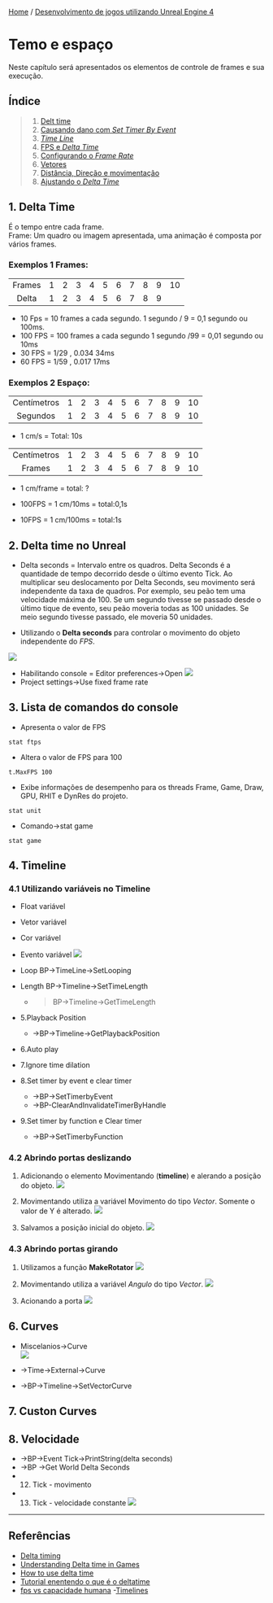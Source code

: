 [Home](https://myerco.github.io/unreal-engine) / [Desenvolvimento de jogos utilizando Unreal Engine 4](https://myerco.github.io/unreal-engine/unreal.html)

# Temo e espaço
Neste capítulo será apresentados os elementos de controle de frames e sua execução.

## Índice
> 1. [Delt time](#1)
> 1. [Causando dano com *Set Timer By Event*](#1)
> 1. [*Time Line*](#1)
> 1. [FPS e *Delta Time*](#1)
> 1. [Configurando o *Frame Rate*](#1)
> 1. [Vetores](#1)
> 1. [Distância, Direção e movimentação](#1)
> 1. [Ajustando o *Delta Time*](#1)   

<a name="1"></a>
## 1. Delta Time
É o tempo entre cada frame.  
Frame: Um quadro ou imagem apresentada, uma animação é composta por vários frames.

### Exemplos 1 Frames:

|  |  |  |  |  |  |  |  |  |  | |
|:-:|-|-|-|-|-|-|-|-|-|-|
|Frames  | 1 | 2 | 3 | 4 | 5 | 6 | 7 | 8 | 9 | 10 |
| Delta | 1 | 2 | 3 |4  | 5 | 6 | 7 | 8 | 9 |  |

- 10 Fps = 10 frames a cada segundo.
1 segundo / 9 = 0,1 segundo ou 100ms.
- 100 FPS = 100 frames a cada segundo
1 segundo /99 = 0,01 segundo ou 10ms
- 30 FPS = 1/29 , 0.034 34ms
- 60 FPS = 1/59 , 0.017 17ms

### Exemplos 2 Espaço:
|  |  |  |  |  |  |  |  |  |  | |
|:-:|-|-|-|-|-|-|-|-|-|-|
|Centímetros  | 1 | 2 | 3 | 4 | 5 | 6 | 7 | 8 | 9 | 10 |
|Segundos | 1 | 2 | 3 |4  | 5 | 6 | 7 | 8 | 9 | 10  |

- 1 cm/s = Total: 10s

|  |  |  |  |  |  |  |  |  |  | |
|:-:|-|-|-|-|-|-|-|-|-|-|
|Centímetros  | 1 | 2 | 3 | 4 | 5 | 6 | 7 | 8 | 9 | 10 |
|Frames | 1 | 2 | 3 |4  | 5 | 6 | 7 | 8 | 9 | 10 |

- 1 cm/frame = total: ?

- 100FPS = 1 cm/10ms = total:0,1s
- 10FPS = 1 cm/100ms = total:1s

<a name="2"></a>
## 2. Delta time no Unreal
- Delta seconds = Intervalo entre os quadros. Delta Seconds é a quantidade de tempo decorrido desde o último evento Tick. Ao multiplicar seu deslocamento por Delta Seconds, seu movimento será independente da taxa de quadros.
Por exemplo, seu peão tem uma velocidade máxima de 100. Se um segundo tivesse se passado desde o último tique de evento, seu peão moveria todas as 100 unidades. Se meio segundo tivesse passado, ele moveria 50 unidades.

- Utilizando o **Delta seconds** para controlar o movimento do objeto independente do *FPS*.

![](../imagens/tempoespaco/tempoespaco10.png)

- Habilitando console = Editor preferences->Open
![](../imagens/tempoespaco/tempoespaco2.png)
- Project settings->Use fixed frame rate

<a name="3"></a>
## 3. Lista de comandos do console
- Apresenta o valor de FPS
```
stat ftps
```
- Altera o valor de FPS para 100
```
t.MaxFPS 100
```
- Exibe informações de desempenho para os threads Frame, Game, Draw, GPU, RHIT e DynRes do projeto.
```
stat unit
```

- Comando->stat game
```
stat game
```

<a name="4"></a>
## 4. Timeline

<a name="41"></a>
### 4.1 Utilizando variáveis no Timeline
- Float variável
- Vetor variável
- Cor variável
- Evento variável
![](../imagens/tempoespaco/tempoespaco8.png)

- Loop BP->TimeLine->SetLooping
- Length BP->Timeline->SetTimeLength
  - >BP->Timeline->GetTimeLength
- 5.Playback Position
  - ->BP->Timeline->GetPlaybackPosition
- 6.Auto play
- 7.Ignore time dilation
- 8.Set timer by event e clear timer
  - ->BP->SetTimerbyEvent
  - ->BP-ClearAndInvalidateTimerByHandle
- 9.Set timer by function e Clear timer
  - ->BP->SetTimerbyFunction

<a name="42"></a>
### 4.2 Abrindo portas deslizando
1. Adicionando o elemento Movimentando (**timeline**) e alerando a posição do objeto.
![](../imagens/tempoespaco/tempoespaco1.png)

1. Movimentando utiliza a variável Movimento do tipo *Vector*. Somente o valor de Y é alterado.
![](../imagens/tempoespaco/tempoespaco5.png)

1. Salvamos a posição inicial do objeto.
![](../imagens/tempoespaco/tempoespaco2.png)

<a name="43"></a>
### 4.3 Abrindo portas girando
1. Utilizamos a função **MakeRotator**
![](../imagens/tempoespaco/tempoespaco3.png)

1. Movimentando utiliza a variável *Angulo* do tipo *Vector*.
![](../imagens/tempoespaco/tempoespaco6.png)

1. Acionando a porta
![](../imagens/tempoespaco/tempoespaco4.png)

<a name="6"></a>
## 6. Curves
- Miscelanios->Curve  
![](../imagens/tempoespaco/tempoespaco7.png)

- ->Time->External->Curve
- ->BP->Timeline->SetVectorCurve

<a name="7"></a>
## 7. Custon Curves

<a name="8"></a>
## 8. Velocidade
- ->BP->Event Tick->PrintString(delta seconds)
- ->BP ->Get World Delta Seconds
- 12. Tick - movimento
- 13. Tick - velocidade constante
![](../imagens/tempoespaco/tempoespaco11.png)

***
## Referências
- [Delta timing](https://en.wikipedia.org/wiki/Delta_timing)
- [Understanding Delta time in Games](https://dev.to/dsaghliani/understanding-delta-time-in-games-3olf)
- [How to use delta time](https://answers.unrealengine.com/questions/38798/how-to-use-delta-time.html)
- [Tutorial enentendo o que é o deltatime](https://www.fabricadejogos.net/posts/tutorial-entendo-o-que-o-deltatime/)
- [fps vs capacidade humana](http://teclab.net.br/fps-vs-capacidade-humana/)
-[Timelines](https://docs.unrealengine.com/en-US/ProgrammingAndScripting/Blueprints/UserGuide/Timelines/index.html)
